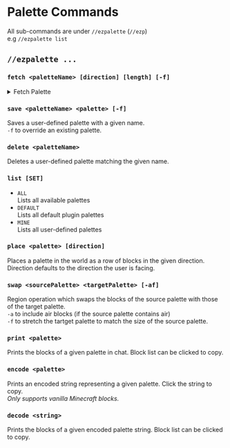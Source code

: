 # Palette Commands

All sub-commands are under `//ezpalette`  (`//ezp`) \
e.g `//ezpalette list`



## `//ezpalette ...`

### `fetch <paletteName> [direction] [length] [-f]`

<details>

<summary>Fetch Palette</summary>

Saves a user-defined palette with a given name.\
Direction defaults to the direction the user is facing.\
A length of 0 (default) will fetch blocks until air is reached.\
`-f` to override an existing palette.

<img src="../.gitbook/assets/ezp_fetch.gif" alt="" data-size="original">

</details>

### `save <paletteName> <palette> [-f]`

Saves a user-defined palette with a given name.\
`-f` to override an existing palette.

### `delete <paletteName>`

Deletes a user-defined palette matching the given name.

### `list [SET]`

* `ALL`\
  Lists all available palettes
* `DEFAULT`\
  Lists all default plugin palettes
* `MINE`\
  Lists all user-defined palettes

### `place <palette> [direction]`

Places a palette in the world as a row of blocks in the given direction.\
Direction defaults to the direction the user is facing.

### `swap <sourcePalette> <targetPalette> [-af]`

Region operation which swaps the blocks of the source palette with those of the target palette.\
`-a`  to include air blocks (if the source palette contains air)\
`-f` to stretch the tartget palette to match the size of the source palette.

### `print <palette>`

Prints the blocks of a given palette in chat. Block list can be clicked to copy.

### `encode <palette>`

Prints an encoded string representing a given palette. Click the string to copy.\
_Only supports vanilla Minecraft blocks._

### `decode <string>`

Prints the blocks of a given encoded palette string. Block list can be clicked to copy.

